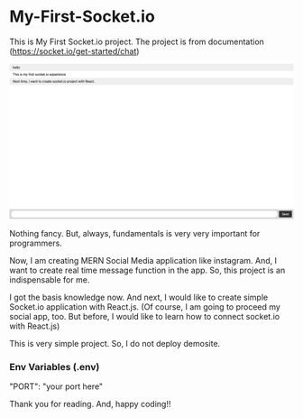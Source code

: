 # My-First-Socket.io

This is My First Socket.io project.
The project is from documentation (https://socket.io/get-started/chat)

![screenshot](./img/screen_shot.png)

Nothing fancy.
But, always, fundamentals is very very important for programmers.

Now, I am creating MERN Social Media application like instagram. And, I want to create  real time message function in the app.
So, this project is an indispensable for me.

I got the basis knowledge now. 
And next, I would like to create simple Socket.io application with React.js. 
(Of course, I am going to proceed my social app, too. But before, I would like to learn how to connect socket.io with React.js)

This is very simple project. 
So, I do not deploy demosite.

### Env Variables (.env)

"PORT": "your port here" <br/>

Thank you for reading.
And, happy coding!!
